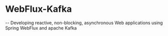 # WebFlux-Kafka
--
Developing reactive, non-blocking, asynchronous Web applications using Spring WebFlux and apache Kafka
